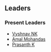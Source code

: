 
## Leaders
### Present Leaders

* [Vyshnav NK](mailto:vyshnav.nadukkandy@owasp.org)
* [Amal Mohandas](mailto:amal.mohandas@owasp.org)
* [Prasanth K](mailto:prasanth.kunnaruvath@owasp.org) 
